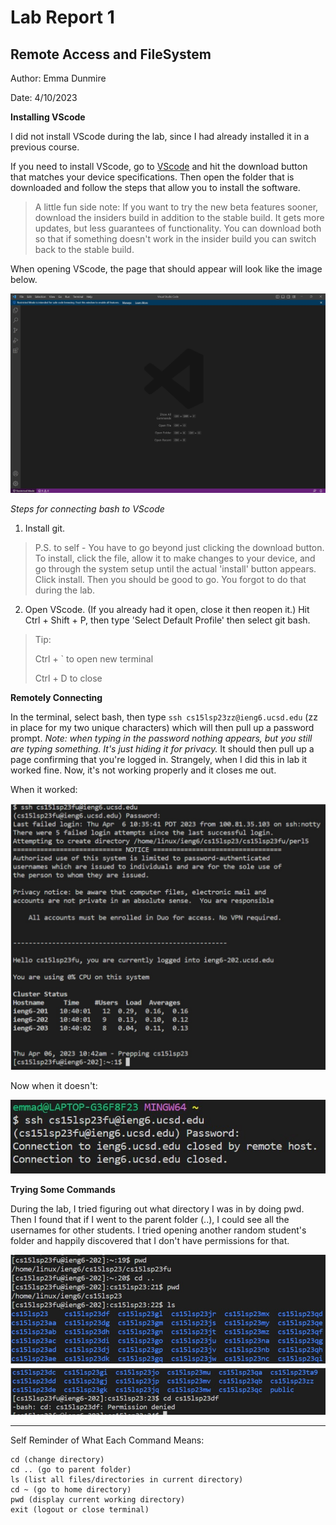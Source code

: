 # Lab Report 1
## Remote Access and FileSystem
Author: Emma Dunmire

Date: 4/10/2023

**Installing VScode**

I did not install VScode during the lab, since I had already installed it in a previous course.

If you need to install VScode, go to [VScode](https://code.visualstudio.com/) and hit the download button that matches your device specifications. Then open the folder that is downloaded and follow the steps that allow you to install the software.
> A little fun side note:
> If you want to try the new beta features sooner, download the insiders build in addition to the stable build. It gets more updates, but less guarantees of functionality. You can download both so that if something doesn't work in the insider build you can switch back to the stable build.

When opening VScode, the page that should appear will look like the image below.

![VScodeLaunchPage](lab1_vscodescreenshot.jpg)

*Steps for connecting bash to VScode*
1. Install git.
> P.S. to self - You have to go beyond just clicking the download button. To install, click the file, allow it to make changes to your device, and go through the system setup until the actual 'install' button appears.
Click install. Then you should be good to go. You forgot to do that during the lab.
2. Open VScode. (If you already had it open, close it then reopen it.) Hit Ctrl + Shift + P, then type 'Select Default Profile' then select git bash.
> Tip: 
> 
> Ctrl + ` to open new terminal
>
> Ctrl + D to close

**Remotely Connecting**

In the terminal, select bash, then type `ssh cs15lsp23zz@ieng6.ucsd.edu` (zz in place for my two unique characters)
which will then pull up a password prompt. *Note: when typing in the password nothing appears, but you still are typing something. It's just hiding
it for privacy.* It should then pull up a page confirming that you're logged in. Strangely, when I did this in lab it worked fine. Now, it's not working properly
and it closes me out.

When it worked:

![FunctioningRemoteLogin](lab1_workingremotelogin.jpg)

Now when it doesn't:

![ProblemLoggingInRemotely](lab1_problemremotelogin.jpg)

**Trying Some Commands**

During the lab, I tried figuring out what directory I was in by doing pwd. Then I found that if I went to the parent folder (..), I could see all the usernames for other students. I tried opening another random student's folder and happily discovered that I don't have permissions for that.

![MessingWithCommands](lab1_commands.jpg)

---

Self Reminder of What Each Command Means:
```
cd (change directory)
cd .. (go to parent folder)
ls (list all files/directories in current directory)
cd ~ (go to home directory)
pwd (display current working directory)
exit (logout or close terminal)
```
